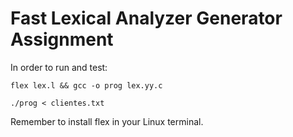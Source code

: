 # Fast Lexical Analyzer Generator Assignment

In order to run and test: 
```
flex lex.l && gcc -o prog lex.yy.c

./prog < clientes.txt
```

Remember to install flex in your Linux terminal.
